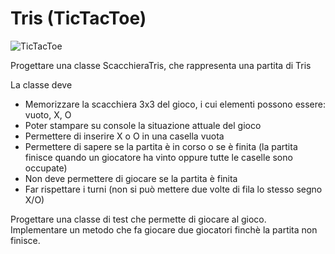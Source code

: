 # Tris (TicTacToe)

![TicTacToe](https://miro.medium.com/max/300/1*kdY26OPGZbeNKJs60q0zUg.png)

Progettare una classe ScacchieraTris, che rappresenta una partita di Tris

La classe deve 
* Memorizzare la scacchiera 3x3 del gioco, i cui elementi possono essere: vuoto, X, O
* Poter stampare su console la situazione attuale del gioco
* Permettere di inserire X o O in una casella vuota
* Permettere di sapere se la partita è in corso o se è finita (la partita finisce quando un giocatore ha vinto oppure tutte le caselle sono occupate)
* Non deve permettere di giocare se la partita è finita
* Far rispettare i turni (non si può mettere due volte di fila lo stesso segno X/O)
  
Progettare una classe di test che permette di giocare al gioco. Implementare un metodo che fa giocare due giocatori finchè la partita non finisce.